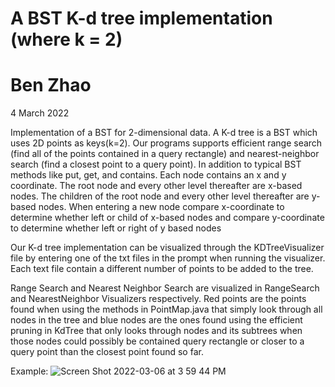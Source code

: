 # A BST K-d tree implementation (where k = 2)
# Ben Zhao 
4 March 2022 

Implementation of a BST for 2-dimensional data. A K-d tree is a BST which uses 2D points as keys(k=2). 
Our programs supports efficient range search (find all of the points contained in a query rectangle) and nearest-neighbor search (find a closest point to a query point). In addition to typical BST methods like put, get, and contains. 
Each node contains an x and y coordinate. The root node and every other level thereafter are x-based nodes. The children of the root node and every other level thereafter are y-based nodes. When entering a new node compare x-coordinate to determine whether left or child of x-based nodes and compare y-coordinate to determine whether left or right of y based nodes


Our K-d tree implementation can be visualized through the KDTreeVisualizer file by entering one of the txt files in the prompt when running the visualizer.
Each text file contain a different number of points to be added to the tree. 

Range Search and Nearest Neighbor Search are visualized in RangeSearch and NearestNeighbor Visualizers respectively. Red points are the points found when using the
methods in PointMap.java that simply look through all nodes in the tree and blue nodes are the ones found using the efficient pruning in KdTree that only looks
through nodes and its subtrees when those nodes could possibly be contained query rectangle or closer to a query point than the closest point found so far. 

Example:
![Screen Shot 2022-03-06 at 3 59 44 PM](https://user-images.githubusercontent.com/96789119/156943907-b3d0f4e2-8be3-4633-b596-0488a9d04091.png)
